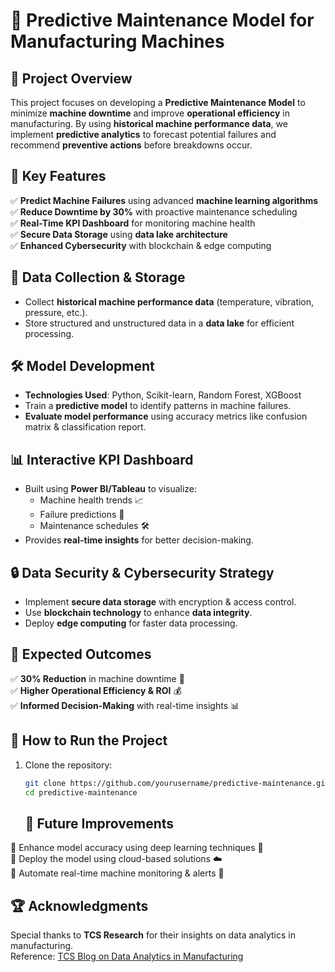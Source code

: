 # 🔧 Predictive Maintenance Model for Manufacturing Machines  

## 📌 Project Overview  
This project focuses on developing a **Predictive Maintenance Model** to minimize **machine downtime** and improve **operational efficiency** in manufacturing. By using **historical machine performance data**, we implement **predictive analytics** to forecast potential failures and recommend **preventive actions** before breakdowns occur.  

## 🚀 Key Features  
✅ **Predict Machine Failures** using advanced **machine learning algorithms**  
✅ **Reduce Downtime by 30%** with proactive maintenance scheduling  
✅ **Real-Time KPI Dashboard** for monitoring machine health  
✅ **Secure Data Storage** using **data lake architecture**  
✅ **Enhanced Cybersecurity** with blockchain & edge computing  

## 📂 Data Collection & Storage  
- Collect **historical machine performance data** (temperature, vibration, pressure, etc.).  
- Store structured and unstructured data in a **data lake** for efficient processing.  

## 🛠️ Model Development  
- **Technologies Used**: Python, Scikit-learn, Random Forest, XGBoost  
- Train a **predictive model** to identify patterns in machine failures.  
- **Evaluate model performance** using accuracy metrics like confusion matrix & classification report.  

## 📊 Interactive KPI Dashboard  
- Built using **Power BI/Tableau** to visualize:  
  - Machine health trends 📈  
  - Failure predictions 🔮  
  - Maintenance schedules 🛠️  
- Provides **real-time insights** for better decision-making.  

## 🔒 Data Security & Cybersecurity Strategy  
- Implement **secure data storage** with encryption & access control.  
- Use **blockchain technology** to enhance **data integrity**.  
- Deploy **edge computing** for faster data processing.  

## 🎯 Expected Outcomes  
✅ **30% Reduction** in machine downtime 🚀  
✅ **Higher Operational Efficiency & ROI** 💰  
✅ **Informed Decision-Making** with real-time insights 📊  

## 📌 How to Run the Project  
1. Clone the repository:  
   ```bash
   git clone https://github.com/yourusername/predictive-maintenance.git
   cd predictive-maintenance
   ```
   ## 📌 Future Improvements  
🔹 Enhance model accuracy using deep learning techniques 🤖  
🔹 Deploy the model using cloud-based solutions ☁️  
🔹 Automate real-time machine monitoring & alerts 🔔  

## 🏆 Acknowledgments  
Special thanks to **TCS Research** for their insights on data analytics in manufacturing.  
Reference: [TCS Blog on Data Analytics in Manufacturing](https://www.tcs.com/what-we-do/industries/manufacturing/blog/data-analytics-manufacturing-firms-plant-operations)  

